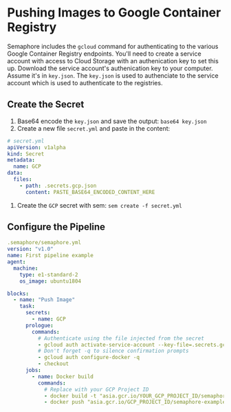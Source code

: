 # Pushing Images to Google Container Registry

Semaphore includes the `gcloud` command for authenticating to the
various Google Container Registry endpoints. You'll need to create a
service account with access to Cloud Storage with an authenication key
to set this up. Download the service account's authenication key to
your computer. Assume it's in `key.json`. The `key.json` is used to
authenciate to the service account which is used to authenticate to
the registries.

## Create the Secret

1. Base64 encode the `key.json` and save the output: `base64 key.json`
1. Create a new file `secret.yml` and paste in the content:

```yml
# secret.yml
apiVersion: v1alpha
kind: Secret
metadata:
  name: GCP
data:
  files:
    - path: .secrets.gcp.json
      content: PASTE_BASE64_ENCODED_CONTENT_HERE
```

1. Create the `GCP` secret with sem: `sem create -f secret.yml`

## Configure the Pipeline

```yml
.semaphore/semaphore.yml
version: "v1.0"
name: First pipeline example
agent:
  machine:
    type: e1-standard-2
    os_image: ubuntu1804

blocks:
  - name: "Push Image"
    task:
      secrets:
        - name: GCP
      prologue:
        commands:
          # Authenticate using the file injected from the secret
          - gcloud auth activate-service-account --key-file=.secrets.gcp_service_account.json
          # Don't forget -q to silence confirmation prompts
          - gcloud auth configure-docker -q
          - checkout
      jobs:
        - name: Docker build
          commands:
            # Replace with your GCP Project ID
            - docker build -t "asia.gcr.io/YOUR_GCP_PROJECT_ID/semaphore-example:${SEMAPHORE_GIT_SHA:0:7}" .
            - docker push "asia.gcr.io/GCP_PROJECT_ID/semaphore-example:${SEMAPHORE_GIT_SHA:0:7}"
```
